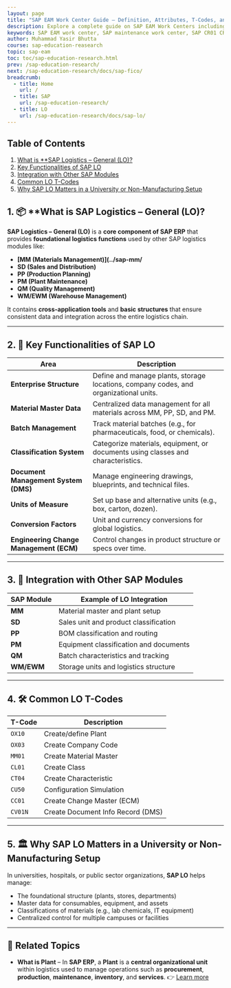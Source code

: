 ```yaml
---
layout: page
title: "SAP EAM Work Center Guide – Definition, Attributes, T-Codes, and IT Support Example"
description: Explore a complete guide on SAP EAM Work Centers including definitions, key attributes, usage in maintenance orders, related transaction codes, and a real-world IT support center example for universities.
keywords: SAP EAM work center, SAP maintenance work center, SAP CR01 CR02 CR03, SAP work center example, SAP work center attributes, IT support in SAP EAM, SAP maintenance order work center, SAP PM functional location, SAP EAM university example, SAP work center cost planning, SAP PM training content
author: Muhammad Yasir Bhutta
course: sap-education-reasearch
topic: sap-eam
toc: toc/sap-education-research.html
prev: /sap-education-research/
next: /sap-education-research/docs/sap-fico/
breadcrumb:
  - title: Home
    url: /
  - title: SAP
    url: /sap-education-research/
  - title: LO
    url: /sap-education-research/docs/sap-lo/
---
```


## Table of Contents

1. [What is **SAP Logistics – General (LO)?](#1--what-is-sap-logistics--general-lo)
2. [Key Functionalities of SAP LO](#2--key-functionalities-of-sap-lo)
3. [Integration with Other SAP Modules](#3--integration-with-other-sap-modules)
4. [Common LO T-Codes](#4-️-common-lo-t-codes)
5. [Why SAP LO Matters in a University or Non-Manufacturing Setup](#5-️-why-sap-lo-matters-in-a-university-or-non-manufacturing-setup)
   
## 1. 📦 **What is **SAP Logistics – General (LO)?**

**SAP Logistics – General (LO)** is a **core component of SAP ERP** that provides **foundational logistics functions** used by other SAP logistics modules like:

* **[MM (Materials Management)](../sap-mm/**
* **SD (Sales and Distribution)**
* **PP (Production Planning)**
* **PM (Plant Maintenance)**
* **QM (Quality Management)**
* **WM/EWM (Warehouse Management)**

It contains **cross-application tools** and **basic structures** that ensure consistent data and integration across the entire logistics chain.

---

## 2. 🧱 Key Functionalities of SAP LO

| Area                                    | Description                                                                           |
| --------------------------------------- | ------------------------------------------------------------------------------------- |
| **Enterprise Structure**                | Define and manage plants, storage locations, company codes, and organizational units. |
| **Material Master Data**                | Centralized data management for all materials across MM, PP, SD, and PM.              |
| **Batch Management**                    | Track material batches (e.g., for pharmaceuticals, food, or chemicals).               |
| **Classification System**               | Categorize materials, equipment, or documents using classes and characteristics.      |
| **Document Management System (DMS)**    | Manage engineering drawings, blueprints, and technical files.                         |
| **Units of Measure**                    | Set up base and alternative units (e.g., box, carton, dozen).                         |
| **Conversion Factors**                  | Unit and currency conversions for global logistics.                                   |
| **Engineering Change Management (ECM)** | Control changes in product structure or specs over time.                              |

---

## 3. 🔗 Integration with Other SAP Modules

| SAP Module | Example of LO Integration              |
| ---------- | -------------------------------------- |
| **MM**     | Material master and plant setup        |
| **SD**     | Sales unit and product classification  |
| **PP**     | BOM classification and routing         |
| **PM**     | Equipment classification and documents |
| **QM**     | Batch characteristics and tracking     |
| **WM/EWM** | Storage units and logistics structure  |

---

## 4. 🛠️ Common LO T-Codes

| T-Code  | Description                       |
| ------- | --------------------------------- |
| `OX10`  | Create/define Plant               |
| `OX03`  | Create Company Code               |
| `MM01`  | Create Material Master            |
| `CL01`  | Create Class                      |
| `CT04`  | Create Characteristic             |
| `CU50`  | Configuration Simulation          |
| `CC01`  | Create Change Master (ECM)        |
| `CV01N` | Create Document Info Record (DMS) |

---

## 5. 🏛️ Why SAP LO Matters in a University or Non-Manufacturing Setup

In universities, hospitals, or public sector organizations, **SAP LO** helps manage:

* The foundational structure (plants, stores, departments)
* Master data for consumables, equipment, and assets
* Classifications of materials (e.g., lab chemicals, IT equipment)
* Centralized control for multiple campuses or facilities

---

## 📘 **Related Topics**

* **What is Plant** – In **SAP ERP**, a **Plant** is a **central organizational unit** within logistics used to manage operations such as **procurement**, **production**, **maintenance**, **inventory**, and **services**.
  👉 [Learn more](plants.md)
